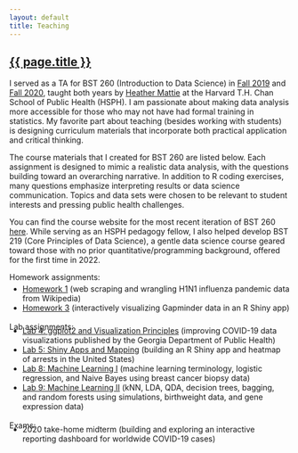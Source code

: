 ```yaml
---
layout: default
title: Teaching
---
```


<h2><a href="{{ page.url }}" style="color:inherit">{{ page.title }}</a></h2>

I served as a TA for BST 260 (Introduction to Data Science) in [Fall 2019](https://github.com/datasciencelabs/2019) and [Fall 2020](https://github.com/datasciencelabs/2020), taught both years by [Heather Mattie](https://www.hsph.harvard.edu/heather-mattie/) at the Harvard T.H. Chan School of Public Health (HSPH). I am passionate about making data analysis more accessible for those who may not have had formal training in statistics. My favorite part about teaching (besides working with students) is designing curriculum materials that incorporate both practical application and critical thinking. 

The course materials that I created for BST 260 are listed below. Each assignment is designed to mimic a realistic data analysis, with the questions building toward an overarching narrative. In addition to R coding exercises, many questions emphasize interpreting results or data science communication. Topics and data sets were chosen to be relevant to student interests and pressing public health challenges. 

You can find the course website for the most recent iteration of BST 260 [here](https://datasciencelabs.github.io/). While serving as an HSPH pedagogy fellow, I also helped develop BST 219 (Core Principles of Data Science), a gentle data science course geared toward those with no prior quantitative/programming background, offered for the first time in 2022. 


Homework assignments: 
<ul style="margin-bottom:0; margin-top:-10px">
<li><a href="https://github.com/datasciencelabs/2020/tree/master/Homework/HW1">Homework 1</a> (web scraping and wrangling H1N1 influenza pandemic data from Wikipedia)</li>
<li><a href="https://github.com/datasciencelabs/2020/tree/master/Homework/HW3">Homework 3</a> (interactively visualizing Gapminder data in an R Shiny app)</li>
</ul>
<br>
Lab assignments: 
<ul style="margin-bottom:0; margin-top:-10px">
<li><a href="https://github.com/datasciencelabs/2020/tree/master/Labs/Lab_04">Lab 4:  ggplot2 and Visualization Principles</a> (improving COVID-19 data visualizations published by the Georgia Department of Public Health)</li>
<li><a href="https://github.com/datasciencelabs/2020/tree/master/Labs/Lab_05">Lab 5: Shiny Apps and Mapping</a> (building an R Shiny app and heatmap of arrests in the United States)</li>
<li><a href="https://github.com/datasciencelabs/2020/tree/master/Labs/Lab_08">Lab 8: Machine Learning I</a> (machine learning terminology, logistic regression, and Naive Bayes using breast cancer biopsy data)</li>
<li><a href="https://github.com/datasciencelabs/2020/tree/master/Labs/Lab_09">Lab 9: Machine Learning II</a> (kNN, LDA, QDA, decision trees, bagging, and random forests using simulations, birthweight data, and gene expression data)</li>
</ul>
<br>
Exams: 
<ul style="margin-bottom:0; margin-top:-10px">
<li>2020 take-home midterm (building and exploring an interactive reporting dashboard for worldwide COVID-19 cases)</li>
</ul>
